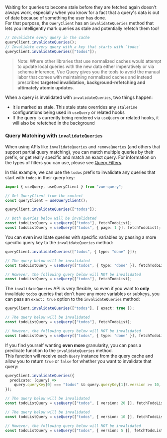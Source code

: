 Waiting for queries to become stale before they are fetched again doesn't always work, especially when you know for a fact that a query's data is out of date because of something the user has done.  
For that purpose, the `QueryClient` has an `invalidateQueries` method that lets you intelligently mark queries as stale and potentially refetch them too!

```ts
// Invalidate every query in the cache
queryClient.invalidateQueries();
// Invalidate every query with a key that starts with `todos`
queryClient.invalidateQueries(["todos"]);
```

> Note: Where other libraries that use normalized caches would attempt to update local queries with the new data either imperatively or via schema inference, Vue Query gives you the tools to avoid the manual labor that comes with maintaining normalized caches and instead prescribes **targeted invalidation, background-refetching and ultimately atomic updates**.

When a query is invalidated with `invalidateQueries`, two things happen:

- It is marked as stale. This stale state overrides any `staleTime` configurations being used in `useQuery` or related hooks
- If the query is currently being rendered via `useQuery` or related hooks, it will also be refetched in the background

### Query Matching with `invalidateQueries`

When using APIs like `invalidateQueries` and `removeQueries` (and others that support partial query matching), you can match multiple queries by their prefix, or get really specific and match an exact query. For information on the types of filters you can use, please see [Query Filters](guides/filters#query-filters).

In this example, we can use the `todos` prefix to invalidate any queries that start with `todos` in their query key:

```ts
import { useQuery, useQueryClient } from "vue-query";

// Get QueryClient from the context
const queryClient = useQueryClient();

queryClient.invalidateQueries(["todos"]);

// Both queries below will be invalidated
const todoListQuery = useQuery(["todos"], fetchTodoList);
const todoListQuery = useQuery(["todos", { page: 1 }], fetchTodoList);
```

You can even invalidate queries with specific variables by passing a more specific query key to the `invalidateQueries` method:

```ts
queryClient.invalidateQueries(["todos", { type: "done" }]);

// The query below will be invalidated
const todoListQuery = useQuery(["todos", { type: "done" }], fetchTodoList);

// However, the following query below will NOT be invalidated
const todoListQuery = useQuery(["todos"], fetchTodoList);
```

The `invalidateQueries` API is very flexible, so even if you want to **only** invalidate `todos` queries that don't have any more variables or subkeys, you can pass an `exact: true` option to the `invalidateQueries` method:

```ts
queryClient.invalidateQueries(["todos"], { exact: true });

// The query below will be invalidated
const todoListQuery = useQuery(["todos"], fetchTodoList);

// However, the following query below will NOT be invalidated
const todoListQuery = useQuery(["todos", { type: "done" }], fetchTodoList);
```

If you find yourself wanting **even more** granularity, you can pass a predicate function to the `invalidateQueries` method.  
This function will receive each `Query` instance from the query cache and allow you to return `true` or `false` for whether you want to invalidate that query:

```ts
queryClient.invalidateQueries({
  predicate: (query) =>
    query.queryKey[0] === "todos" && query.queryKey[1]?.version >= 10,
});

// The query below will be invalidated
const todoListQuery = useQuery(["todos", { version: 20 }], fetchTodoList);

// The query below will be invalidated
const todoListQuery = useQuery(["todos", { version: 10 }], fetchTodoList);

// However, the following query below will NOT be invalidated
const todoListQuery = useQuery(["todos", { version: 5 }], fetchTodoList);
```
